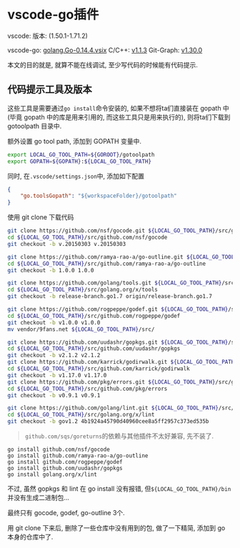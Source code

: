 # vscode-go插件

vscode: 版本: (1.50.1-1.71.2)

vscode-go: [golang.Go-0.14.4.vsix](https://github.com/golang/vscode-go/releases/download/v0.14.4/golang.Go-0.14.4.vsix)
C/C++: [v1.1.3](https://github.com/microsoft/vscode-cpptools/releases/download/1.1.3/cpptools-linux.vsix)
Git-Graph: [v1.30.0](https://github.com/mhutchie/vscode-git-graph/releases/download/v1.30.0/git-graph-1.30.0.vsix)

本文的目的就是, 就算不能在线调试, 至少写代码的时候能有代码提示.

## 代码提示工具及版本

这些工具是需要通过`go install`命令安装的, 如果不想将ta们直接装在 gopath 中(毕竟 gopath 中的库是用来引用的, 而这些工具只是用来执行的), 则将ta们下载到 gotoolpath 目录中.

额外设置 go tool path, 添加到 GOPATH 变量中.

```bash
export LOCAL_GO_TOOL_PATH=${GOROOT}/gotoolpath
export GOPATH=${GOPATH}:${LOCAL_GO_TOOL_PATH}
```

同时, 在`.vscode/settings.json`中, 添加如下配置

```json
{
    "go.toolsGopath": "${workspaceFolder}/gotoolpath"
}
```

使用 git clone 下载代码

```bash
git clone https://github.com/nsf/gocode.git ${LOCAL_GO_TOOL_PATH}/src/github.com/nsf/gocode
cd ${LOCAL_GO_TOOL_PATH}/src/github.com/nsf/gocode
git checkout -b v.20150303 v.20150303
```

```bash
git clone https://github.com/ramya-rao-a/go-outline.git ${LOCAL_GO_TOOL_PATH}/src/github.com/ramya-rao-a/go-outline
cd ${LOCAL_GO_TOOL_PATH}/src/github.com/ramya-rao-a/go-outline
git checkout -b 1.0.0 1.0.0

git clone https://github.com/golang/tools.git ${LOCAL_GO_TOOL_PATH}/src/golang.org/x/tools
cd ${LOCAL_GO_TOOL_PATH}/src/golang.org/x/tools
git checkout -b release-branch.go1.7 origin/release-branch.go1.7
```

```bash
git clone https://github.com/rogpeppe/godef.git ${LOCAL_GO_TOOL_PATH}/src/github.com/rogpeppe/godef
cd ${LOCAL_GO_TOOL_PATH}/src/github.com/rogpeppe/godef
git checkout -b v1.0.0 v1.0.0
mv vendor/9fans.net ${LOCAL_GO_TOOL_PATH}/src/
```

```bash
git clone https://github.com/uudashr/gopkgs.git ${LOCAL_GO_TOOL_PATH}/src/github.com/uudashr/gopkgs
cd ${LOCAL_GO_TOOL_PATH}/src/github.com/uudashr/gopkgs
git checkout -b v2.1.2 v2.1.2
git clone https://github.com/karrick/godirwalk.git ${LOCAL_GO_TOOL_PATH}/src/github.com/karrick/godirwalk
cd ${LOCAL_GO_TOOL_PATH}/src/github.com/karrick/godirwalk
git checkout -b v1.17.0 v1.17.0
git clone https://github.com/pkg/errors.git ${LOCAL_GO_TOOL_PATH}/src/github.com/pkg/errors
cd ${LOCAL_GO_TOOL_PATH}/src/github.com/pkg/errors
git checkout -b v0.9.1 v0.9.1
```

```bash
git clone https://github.com/golang/lint.git ${LOCAL_GO_TOOL_PATH}/src/golang.org/x/lint
cd ${LOCAL_GO_TOOL_PATH}/src/golang.org/x/lint
git checkout -b gov1.2 4b1924a45790d40960cee8a5ff2957c373ed535b
```

> `github.com/sqs/goreturns`的依赖与其他插件不太好兼容, 先不装了.

```
go install github.com/nsf/gocode
go install github.com/ramya-rao-a/go-outline
go install github.com/rogpeppe/godef
go install github.com/uudashr/gopkgs
go install golang.org/x/lint
```

不过, 虽然 gopkgs 和 lint 在 go install 没有报错, 但`${LOCAL_GO_TOOL_PATH}/bin`并没有生成二进制包...

最终只有 gocode, godef, go-outline 3个.

用 git clone 下来后, 删除了一些仓库中没有用到的包, 做了一下精简, 添加到 go 本身的仓库中了.

## 
